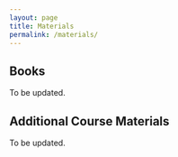 ```yaml
---
layout: page
title: Materials
permalink: /materials/
---
```


<!-- {% include image.html url="/_images/cover2.jpg" width=175 align="right" %} -->

## Books
To be updated.
<!-- Alan Turing and Noam Chomsky: Very Famous Book -->

## Additional Course Materials
To be updated.

<!-- * If you are not familiar with Python programming, use any online tutorial to get a handle of it. -->
<!-- * [Material #1](http://www.example.com/): how a computer chess player thinks! -->
